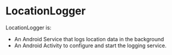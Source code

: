 LocationLogger
==============

LocationLogger is:
* An Android Service that logs location data in the background
* An Android Activity to configure and start the logging service.
